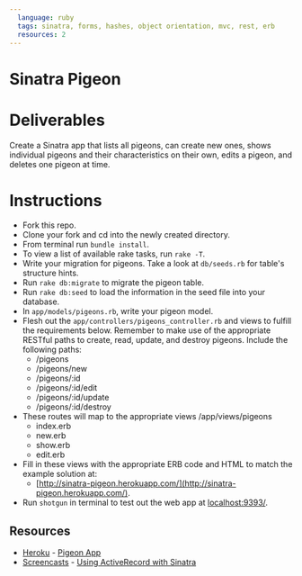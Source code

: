 ```yaml
---
  language: ruby
  tags: sinatra, forms, hashes, object orientation, mvc, rest, erb
  resources: 2
---
```


# Sinatra Pigeon

# Deliverables

Create a Sinatra app that lists all pigeons, can create new ones, shows individual pigeons and their characteristics on their own, edits a pigeon, and deletes one pigeon at time.

# Instructions

* Fork this repo. 
* Clone your fork and cd into the newly created directory.
* From terminal run `bundle install`. 
* To view a list of available rake tasks, run `rake -T`.
* Write your migration for pigeons. Take a look at `db/seeds.rb` for table's structure hints.
* Run `rake db:migrate` to migrate the pigeon table.
* Run `rake db:seed` to load the information in the seed file into your database.
* In `app/models/pigeons.rb`, write your pigeon model.
* Flesh out the `app/controllers/pigeons_controller.rb` and views to fulfill the requirements below. Remember to make use of the appropriate RESTful paths to create, read, update, and destroy pigeons. Include the following paths:
  * /pigeons
  * /pigeons/new
  * /pigeons/:id
  * /pigeons/:id/edit
  * /pigeons/:id/update
  * /pigeons/:id/destroy
* These routes will map to the appropriate views /app/views/pigeons
  * index.erb
  * new.erb
  * show.erb
  * edit.erb
* Fill in these views with the appropriate ERB code and HTML to match the example solution at:  
  * [http://sinatra-pigeon.herokuapp.com/](http://sinatra-pigeon.herokuapp.com/).
* Run `shotgun` in terminal to test out the web app at [localhost:9393/](http://localhost:9393/).

## Resources
* [Heroku](http://www.heroku.com/) - [Pigeon App](http://sinatra-pigeon.herokuapp.com/pigeons)
* [Screencasts](http://screencasts.org/) - [Using ActiveRecord with Sinatra](http://screencasts.org/episodes/activerecord-with-sinatra)
